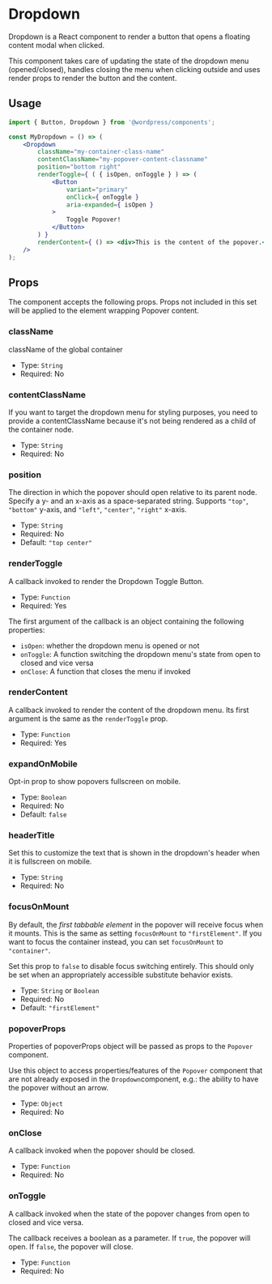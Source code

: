 # Dropdown

Dropdown is a React component to render a button that opens a floating content modal when clicked. 

This component takes care of updating the state of the dropdown menu (opened/closed), handles closing the menu when clicking outside and uses render props to render the button and the content.

## Usage

```jsx
import { Button, Dropdown } from '@wordpress/components';

const MyDropdown = () => (
	<Dropdown
		className="my-container-class-name"
		contentClassName="my-popover-content-classname"
		position="bottom right"
		renderToggle={ ( { isOpen, onToggle } ) => (
			<Button
				variant="primary"
				onClick={ onToggle }
				aria-expanded={ isOpen }
			>
				Toggle Popover!
			</Button>
		) }
		renderContent={ () => <div>This is the content of the popover.</div> }
	/>
);
```

## Props

The component accepts the following props. Props not included in this set will be applied to the element wrapping Popover content.

### className

className of the global container

-   Type: `String`
-   Required: No

### contentClassName

If you want to target the dropdown menu for styling purposes, you need to provide a contentClassName because it's not being rendered as a child of the container node.

-   Type: `String`
-   Required: No

### position

The direction in which the popover should open relative to its parent node. Specify a y- and an x-axis as a space-separated string. Supports `"top"`, `"bottom"` y-axis, and `"left"`, `"center"`, `"right"` x-axis.

-   Type: `String`
-   Required: No
-   Default: `"top center"`

### renderToggle

A callback invoked to render the Dropdown Toggle Button.

-   Type: `Function`
-   Required: Yes

The first argument of the callback is an object containing the following properties:

-   `isOpen`: whether the dropdown menu is opened or not
-   `onToggle`: A function switching the dropdown menu's state from open to closed and vice versa
-   `onClose`: A function that closes the menu if invoked

### renderContent

A callback invoked to render the content of the dropdown menu. Its first argument is the same as the `renderToggle` prop.

-   Type: `Function`
-   Required: Yes

### expandOnMobile

Opt-in prop to show popovers fullscreen on mobile.

-   Type: `Boolean`
-   Required: No
-   Default: `false`

### headerTitle

Set this to customize the text that is shown in the dropdown's header when it is fullscreen on mobile.

-   Type: `String`
-   Required: No

### focusOnMount

By default, the _first tabbable element_ in the popover will receive focus when it mounts. This is the same as setting `focusOnMount` to `"firstElement"`. If you want to focus the container instead, you can set `focusOnMount` to `"container"`.

Set this prop to `false` to disable focus switching entirely. This should only be set when an appropriately accessible substitute behavior exists.

-   Type: `String` or `Boolean`
-   Required: No
-   Default: `"firstElement"`

### popoverProps

Properties of popoverProps object will be passed as props to the `Popover` component.

Use this object to access properties/features of the `Popover` component that are not already exposed in the `Dropdown`component, e.g.: the ability to have the popover without an arrow.

-   Type: `Object`
-   Required: No

### onClose

A callback invoked when the popover should be closed.

-   Type: `Function`
-   Required: No

### onToggle

A callback invoked when the state of the popover changes from open to closed and vice versa.

The callback receives a boolean as a parameter. If `true`, the popover will open. If `false`, the popover will close.

-   Type: `Function`
-   Required: No
